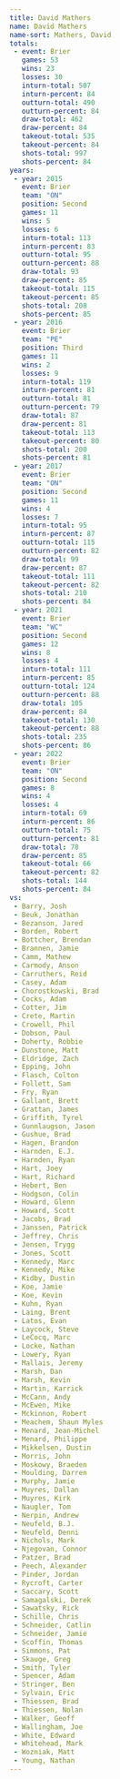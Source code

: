 ```yaml
---
title: David Mathers
name: David Mathers
name-sort: Mathers, David
totals:
 - event: Brier
   games: 53
   wins: 23
   losses: 30
   inturn-total: 507
   inturn-percent: 84
   outturn-total: 490
   outturn-percent: 84
   draw-total: 462
   draw-percent: 84
   takeout-total: 535
   takeout-percent: 84
   shots-total: 997
   shots-percent: 84
years:
 - year: 2015
   event: Brier
   team: "ON"
   position: Second
   games: 11
   wins: 5
   losses: 6
   inturn-total: 113
   inturn-percent: 83
   outturn-total: 95
   outturn-percent: 88
   draw-total: 93
   draw-percent: 85
   takeout-total: 115
   takeout-percent: 85
   shots-total: 208
   shots-percent: 85
 - year: 2016
   event: Brier
   team: "PE"
   position: Third
   games: 11
   wins: 2
   losses: 9
   inturn-total: 119
   inturn-percent: 81
   outturn-total: 81
   outturn-percent: 79
   draw-total: 87
   draw-percent: 81
   takeout-total: 113
   takeout-percent: 80
   shots-total: 200
   shots-percent: 81
 - year: 2017
   event: Brier
   team: "ON"
   position: Second
   games: 11
   wins: 4
   losses: 7
   inturn-total: 95
   inturn-percent: 87
   outturn-total: 115
   outturn-percent: 82
   draw-total: 99
   draw-percent: 87
   takeout-total: 111
   takeout-percent: 82
   shots-total: 210
   shots-percent: 84
 - year: 2021
   event: Brier
   team: "WC"
   position: Second
   games: 12
   wins: 8
   losses: 4
   inturn-total: 111
   inturn-percent: 85
   outturn-total: 124
   outturn-percent: 88
   draw-total: 105
   draw-percent: 84
   takeout-total: 130
   takeout-percent: 88
   shots-total: 235
   shots-percent: 86
 - year: 2022
   event: Brier
   team: "ON"
   position: Second
   games: 8
   wins: 4
   losses: 4
   inturn-total: 69
   inturn-percent: 86
   outturn-total: 75
   outturn-percent: 81
   draw-total: 78
   draw-percent: 85
   takeout-total: 66
   takeout-percent: 82
   shots-total: 144
   shots-percent: 84
vs:
 - Barry, Josh
 - Beuk, Jonathan
 - Bezanson, Jared
 - Borden, Robert
 - Bottcher, Brendan
 - Brannen, Jamie
 - Camm, Mathew
 - Carmody, Anson
 - Carruthers, Reid
 - Casey, Adam
 - Chorostkowski, Brad
 - Cocks, Adam
 - Cotter, Jim
 - Crete, Martin
 - Crowell, Phil
 - Dobson, Paul
 - Doherty, Robbie
 - Dunstone, Matt
 - Eldridge, Zach
 - Epping, John
 - Flasch, Colton
 - Follett, Sam
 - Fry, Ryan
 - Gallant, Brett
 - Grattan, James
 - Griffith, Tyrel
 - Gunnlaugson, Jason
 - Gushue, Brad
 - Hagen, Brandon
 - Harnden, E.J.
 - Harnden, Ryan
 - Hart, Joey
 - Hart, Richard
 - Hebert, Ben
 - Hodgson, Colin
 - Howard, Glenn
 - Howard, Scott
 - Jacobs, Brad
 - Janssen, Patrick
 - Jeffrey, Chris
 - Jensen, Trygg
 - Jones, Scott
 - Kennedy, Marc
 - Kennedy, Mike
 - Kidby, Dustin
 - Koe, Jamie
 - Koe, Kevin
 - Kuhn, Ryan
 - Laing, Brent
 - Latos, Evan
 - Laycock, Steve
 - LeCocq, Marc
 - Locke, Nathan
 - Lowery, Ryan
 - Mallais, Jeremy
 - Marsh, Dan
 - Marsh, Kevin
 - Martin, Karrick
 - McCann, Andy
 - McEwen, Mike
 - Mckinnon, Robert
 - Meachem, Shaun Myles
 - Menard, Jean-Michel
 - Menard, Philippe
 - Mikkelsen, Dustin
 - Morris, John
 - Moskowy, Braeden
 - Moulding, Darren
 - Murphy, Jamie
 - Muyres, Dallan
 - Muyres, Kirk
 - Naugler, Tom
 - Nerpin, Andrew
 - Neufeld, B.J.
 - Neufeld, Denni
 - Nichols, Mark
 - Njegovan, Connor
 - Patzer, Brad
 - Peech, Alexander
 - Pinder, Jordan
 - Rycroft, Carter
 - Saccary, Scott
 - Samagalski, Derek
 - Sawatsky, Rick
 - Schille, Chris
 - Schneider, Catlin
 - Schneider, Jamie
 - Scoffin, Thomas
 - Simmons, Pat
 - Skauge, Greg
 - Smith, Tyler
 - Spencer, Adam
 - Stringer, Ben
 - Sylvain, Eric
 - Thiessen, Brad
 - Thiessen, Nolan
 - Walker, Geoff
 - Wallingham, Joe
 - White, Edward
 - Whitehead, Mark
 - Wozniak, Matt
 - Young, Nathan
---
```

